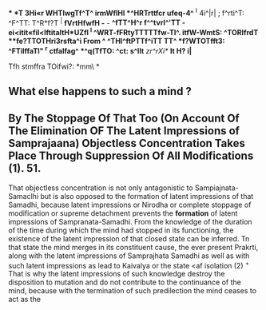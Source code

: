 **\* \*T 3Hi«r WHTlwgTf^T\^ irmWflHl \*^HRTrttfcr ufeq-4^** <sup>I</sup> 4i^|r| ; f^rti^T: ^F^TT: T^R\*f?T <sup>|</sup> **fVrtHfwfH -** *-* **^fTT^H^r f^^tvrl^'TT - ei<itit«fil<lftitaItH\*UZfl <sup>l</sup> ^WRT-fFRtyTTTTTfw-TI^. itfW-WmtS: ^TORIfrdT \*\*fe?TTOTHri3rsfta^i From ^ ^THI^ftPTTf^iTT TT^ \*f?WTOTfft3: ^FTilffaTl" <sup>r</sup> ctfalfag^ \*^q(TfTO: ^ct: s^llt** *zr^rXi\** **It H? i|**

Tfh stmffra TOifwi?: *mm\ \*

## What else happens to such a mind ?

## **By The Stoppage Of That Too (On Account Of The Elimination OF The Latent Impressions of Samprajaana) Objectless Concentration Takes Place Through Suppression Of All Modifications (1). 51.**

That objectless concentration is not only antagonistic to Sampiajnata-Samaclhi but is also opposed to the formation of latent impressions of that Samadhi, because latent impressions or Nirodha or complete stoppage of modification or supreme detachment prevents the **formation** of latent impressions of Sampranata-Samadhi. From the knowledge of the duration of the time during which the mind had stopped in its functioning, the existence of the latent impression of that closed state can be inferred. Tn that state the mind merges in its constituent cause, the ever present Prakrti, along with the latent impressions of Samprajhata Samadhi as well as with such latent impressions as lead to Kaivalya or the state <af isolation (2) <sup>+</sup> That is why the latent impressions of such knowledge destroy the disposition to mutation and do not contribute to the continuance of the mind, because with the termination of such predilection the mind ceases to act as the